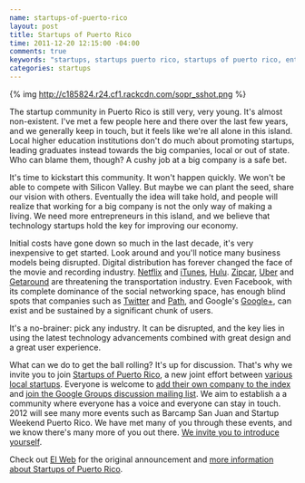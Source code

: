 ```yaml
---
name: startups-of-puerto-rico
layout: post
title: Startups of Puerto Rico
time: 2011-12-20 12:15:00 -04:00
comments: true
keywords: "startups, startups puerto rico, startups of puerto rico, entrepreneurship in puerto rico, puerto rico entrepreneurs, starting a company in puerto rico, negocios puerto rico, startups, negocio, barcamp san juan, barcampsj, tedx san juan, tedxsanjuan"
categories: startups
---
```


{% img http://c185824.r24.cf1.rackcdn.com/sopr_sshot.png %}

The startup community in Puerto Rico is still very, very young. It's almost non-existent. I've met a few people here and there over the last few years, and we generally keep in touch, but it feels like we're all alone in this island. Local higher education institutions don't do much about promoting startups, leading graduates instead towards the big companies, local or out of state. Who can blame them, though? A cushy job at a big company is a safe bet.

It's time to kickstart this community. It won't happen quickly. We won't be able to compete with Silicon Valley. But maybe we can plant the seed, share our vision with others. Eventually the idea will take hold, and people will realize that working for a big company is not the only way of making a living. We need more entrepreneurs in this island, and we believe that technology startups hold the key for improving our economy. 

<!-- more -->

Initial costs have gone down so much in the last decade, it's very inexpensive to get started. Look around and you'll notice many business models being disrupted. Digital distribution has forever changed the face of the movie and recording industry. [Netflix](http://www.netflix.com) and [iTunes](http://www.apple.com/itunes), [Hulu](http://www.hulu.com). [Zipcar](http://www.zipcar.com), [Uber](http://www.uber.com) and [Getaround](http://www.getaround.com) are threatening the transportation industry. Even Facebook, with its complete dominance of the social networking space, has enough blind spots that companies such as [Twitter](http://www.twitter.com) and [Path](http://www.path.com), and Google's [Google+](http://plus.google.com), can exist and be sustained by a significant chunk of users.

It's a no-brainer: pick any industry. It can be disrupted, and the key lies in using the latest technology advancements combined with great design and a great user experience.

What can we do to get the ball rolling? It's up for discussion. That's why we invite you to join [Startups of Puerto Rico](http://www.startupsofpuertorico.com), a new joint effort between [various local startups](http://www.startupsofpuertorico.com/companies/). Everyone is welcome to [add their own company to the index](http://startupsofpuertorico.com/add-your-company/) and [join the Google Groups discussion mailing list](http://groups.google.com/group/startupspr). We aim to establish a a community where everyone has a voice and everyone can stay in touch. 2012 will see many more events such as Barcamp San Juan and Startup Weekend Puerto Rico. We have met many of you through these events, and we know there's many more of you out there. [We invite you to introduce yourself](http://www.startupsofpuertorico.com).

Check out [El Web](http://www.elweb.co) for the original announcement and [more information about Startups of Puerto Rico](http://elweb.co/featured/se-buscan-los-startups-de-puerto-rico/).